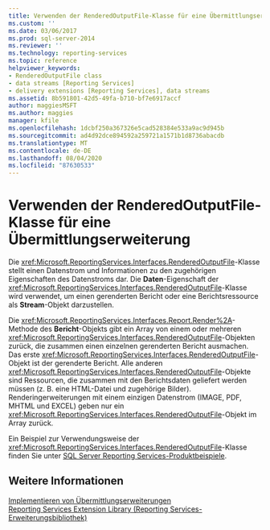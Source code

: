 ```yaml
---
title: Verwenden der RenderedOutputFile-Klasse für eine Übermittlungserweiterung | Microsoft-Dokumentation
ms.custom: ''
ms.date: 03/06/2017
ms.prod: sql-server-2014
ms.reviewer: ''
ms.technology: reporting-services
ms.topic: reference
helpviewer_keywords:
- RenderedOutputFile class
- data streams [Reporting Services]
- delivery extensions [Reporting Services], data streams
ms.assetid: 8b591801-42d5-49fa-b710-bf7e6917accf
author: maggiesMSFT
ms.author: maggies
manager: kfile
ms.openlocfilehash: 1dcbf250a367326e5cad528384e533a9ac9d945b
ms.sourcegitcommit: ad4d92dce894592a259721a1571b1d8736abacdb
ms.translationtype: MT
ms.contentlocale: de-DE
ms.lasthandoff: 08/04/2020
ms.locfileid: "87630533"
---
```

# <a name="using-the-renderedoutputfile-class-for-a-delivery-extension"></a>Verwenden der RenderedOutputFile-Klasse für eine Übermittlungserweiterung
  Die <xref:Microsoft.ReportingServices.Interfaces.RenderedOutputFile>-Klasse stellt einen Datenstrom und Informationen zu den zugehörigen Eigenschaften des Datenstroms dar. Die **Daten**-Eigenschaft der <xref:Microsoft.ReportingServices.Interfaces.RenderedOutputFile>-Klasse wird verwendet, um einen gerenderten Bericht oder eine Berichtsressource als **Stream**-Objekt darzustellen.  
  
 Die <xref:Microsoft.ReportingServices.Interfaces.Report.Render%2A>-Methode des **Bericht**-Objekts gibt ein Array von einem oder mehreren <xref:Microsoft.ReportingServices.Interfaces.RenderedOutputFile>-Objekten zurück, die zusammen einen einzelnen gerenderten Bericht ausmachen. Das erste <xref:Microsoft.ReportingServices.Interfaces.RenderedOutputFile>-Objekt ist der gerenderte Bericht. Alle anderen <xref:Microsoft.ReportingServices.Interfaces.RenderedOutputFile>-Objekte sind Ressourcen, die zusammen mit den Berichtsdaten geliefert werden müssen (z. B. eine HTML-Datei und zugehörige Bilder). Renderingerweiterungen mit einem einzigen Datenstrom (IMAGE, PDF, MHTML und EXCEL) geben nur ein <xref:Microsoft.ReportingServices.Interfaces.RenderedOutputFile>-Objekt im Array zurück.  
  
 Ein Beispiel zur Verwendungsweise der <xref:Microsoft.ReportingServices.Interfaces.RenderedOutputFile>-Klasse finden Sie unter [SQL Server Reporting Services-Produktbeispiele](https://go.microsoft.com/fwlink/?LinkId=177889).  
  
## <a name="see-also"></a>Weitere Informationen  
 [Implementieren von Übermittlungserweiterungen](implementing-a-delivery-extension.md)   
 [Reporting Services Extension Library (Reporting Services-Erweiterungsbibliothek)](../reporting-services-extension-library.md)  
  
  
